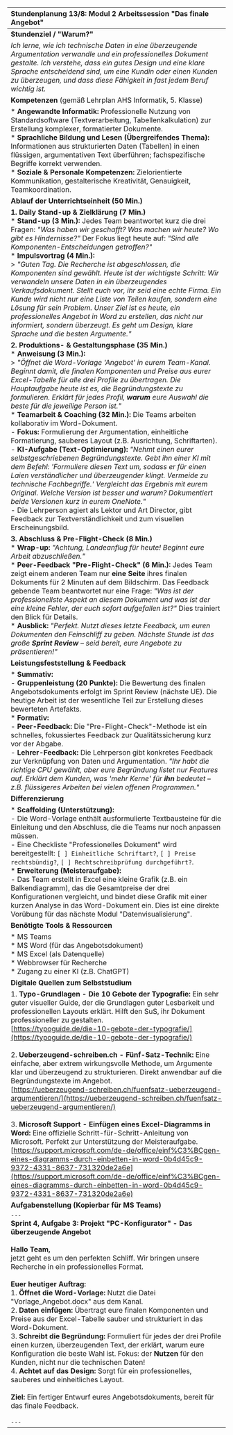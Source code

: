 | Stundenplanung 13/8: Modul 2 Arbeitssession "Das finale Angebot" |
| :--- |
| **Stundenziel / "Warum?"** |
| *Ich lerne, wie ich technische Daten in eine überzeugende Argumentation verwandle und ein professionelles Dokument gestalte. Ich verstehe, dass ein gutes Design und eine klare Sprache entscheidend sind, um eine Kundin oder einen Kunden zu überzeugen, und dass diese Fähigkeit in fast jedem Beruf wichtig ist.* |
| **Kompetenzen** (gemäß Lehrplan AHS Informatik, 5. Klasse) |
| *   **Angewandte Informatik:** Professionelle Nutzung von Standardsoftware (Textverarbeitung, Tabellenkalkulation) zur Erstellung komplexer, formatierter Dokumente. <br> *   **Sprachliche Bildung und Lesen (Übergreifendes Thema):** Informationen aus strukturierten Daten (Tabellen) in einen flüssigen, argumentativen Text überführen; fachspezifische Begriffe korrekt verwenden. <br> *   **Soziale & Personale Kompetenzen:** Zielorientierte Kommunikation, gestalterische Kreativität, Genauigkeit, Teamkoordination. |
| **Ablauf der Unterrichtseinheit (50 Min.)** |
| **1. Daily Stand-up & Zielklärung (7 Min.)** <br> *   **Stand-up (3 Min.):** Jedes Team beantwortet kurz die drei Fragen: *"Was haben wir geschafft? Was machen wir heute? Wo gibt es Hindernisse?"* Der Fokus liegt heute auf: *"Sind alle Komponenten-Entscheidungen getroffen?"* <br> *   **Impulsvortrag (4 Min.):** <br>> *"Guten Tag. Die Recherche ist abgeschlossen, die Komponenten sind gewählt. Heute ist der wichtigste Schritt: Wir verwandeln unsere Daten in ein überzeugendes Verkaufsdokument. Stellt euch vor, ihr seid eine echte Firma. Ein Kunde wird nicht nur eine Liste von Teilen kaufen, sondern eine Lösung für sein Problem. Unser Ziel ist es heute, ein professionelles Angebot in Word zu erstellen, das nicht nur informiert, sondern überzeugt. Es geht um Design, klare Sprache und die besten Argumente."* |
| **2. Produktions- & Gestaltungsphase (35 Min.)** <br> *   **Anweisung (3 Min.):** <br>> *"Öffnet die Word-Vorlage 'Angebot' in eurem Team-Kanal. Beginnt damit, die finalen Komponenten und Preise aus eurer Excel-Tabelle für alle drei Profile zu übertragen. Die Hauptaufgabe heute ist es, die Begründungstexte zu formulieren. Erklärt für jedes Profil, **warum** eure Auswahl die beste für die jeweilige Person ist."* <br> *   **Teamarbeit & Coaching (32 Min.):** Die Teams arbeiten kollaborativ im Word-Dokument. <br> - **Fokus:** Formulierung der Argumentation, einheitliche Formatierung, sauberes Layout (z.B. Ausrichtung, Schriftarten). <br> - **KI-Aufgabe (Text-Optimierung):** *"Nehmt einen eurer selbstgeschriebenen Begründungstexte. Gebt ihn einer KI mit dem Befehl: 'Formuliere diesen Text um, sodass er für einen Laien verständlicher und überzeugender klingt. Vermeide zu technische Fachbegriffe.' Vergleicht das Ergebnis mit eurem Original. Welche Version ist besser und warum? Dokumentiert beide Versionen kurz in eurem OneNote."* <br> - Die Lehrperson agiert als Lektor und Art Director, gibt Feedback zur Textverständlichkeit und zum visuellen Erscheinungsbild. |
| **3. Abschluss & Pre-Flight-Check (8 Min.)** <br> *   **Wrap-up:** *"Achtung, Landeanflug für heute! Beginnt eure Arbeit abzuschließen."* <br> *   **Peer-Feedback "Pre-Flight-Check" (6 Min.):** Jedes Team zeigt einem anderen Team nur **eine Seite** ihres finalen Dokuments für 2 Minuten auf dem Bildschirm. Das Feedback gebende Team beantwortet nur eine Frage: *"Was ist der professionellste Aspekt an diesem Dokument und was ist der eine kleine Fehler, der euch sofort aufgefallen ist?"* Dies trainiert den Blick für Details. <br> *   **Ausblick:** *"Perfekt. Nutzt dieses letzte Feedback, um euren Dokumenten den Feinschliff zu geben. Nächste Stunde ist das große **Sprint Review** – seid bereit, eure Angebote zu präsentieren!"* |
| **Leistungsfeststellung & Feedback** |
| *   **Summativ:** <br> - **Gruppenleistung (20 Punkte):** Die Bewertung des finalen Angebotsdokuments erfolgt im Sprint Review (nächste UE). Die heutige Arbeit ist der wesentliche Teil zur Erstellung dieses bewerteten Artefakts. <br> *   **Formativ:** <br> - **Peer-Feedback:** Die "Pre-Flight-Check"-Methode ist ein schnelles, fokussiertes Feedback zur Qualitätssicherung kurz vor der Abgabe. <br> - **Lehrer-Feedback:** Die Lehrperson gibt konkretes Feedback zur Verknüpfung von Daten und Argumentation. *"Ihr habt die richtige CPU gewählt, aber eure Begründung listet nur Features auf. Erklärt dem Kunden, was 'mehr Kerne' für **ihn** bedeutet – z.B. flüssigeres Arbeiten bei vielen offenen Programmen."* |
| **Differenzierung** |
| *   **Scaffolding (Unterstützung):** <br> - Die Word-Vorlage enthält ausformulierte Textbausteine für die Einleitung und den Abschluss, die die Teams nur noch anpassen müssen. <br> - Eine Checkliste "Professionelles Dokument" wird bereitgestellt: `[ ] Einheitliche Schriftart?`, `[ ] Preise rechtsbündig?`, `[ ] Rechtschreibprüfung durchgeführt?`. <br> *   **Erweiterung (Meisteraufgabe):** <br> - Das Team erstellt in Excel eine kleine Grafik (z.B. ein Balkendiagramm), das die Gesamtpreise der drei Konfigurationen vergleicht, und bindet diese Grafik mit einer kurzen Analyse in das Word-Dokument ein. Dies ist eine direkte Vorübung für das nächste Modul "Datenvisualisierung". |
| **Benötigte Tools & Ressourcen** |
| *   MS Teams <br> *   MS Word (für das Angebotsdokument) <br> *   MS Excel (als Datenquelle) <br> *   Webbrowser für Recherche <br> *   Zugang zu einer KI (z.B. ChatGPT) |
| **Digitale Quellen zum Selbststudium** |
| 1. **Typo-Grundlagen - Die 10 Gebote der Typografie:** Ein sehr guter visueller Guide, der die Grundlagen guter Lesbarkeit und professionellen Layouts erklärt. Hilft den SuS, ihr Dokument professioneller zu gestalten.<br>[https://typoguide.de/die-10-gebote-der-typografie/](https://typoguide.de/die-10-gebote-der-typografie/) <br><br> 2. **Ueberzeugend-schreiben.ch - Fünf-Satz-Technik:** Eine einfache, aber extrem wirkungsvolle Methode, um Argumente klar und überzeugend zu strukturieren. Direkt anwendbar auf die Begründungstexte im Angebot.<br>[https://ueberzeugend-schreiben.ch/fuenfsatz-ueberzeugend-argumentieren/](https://ueberzeugend-schreiben.ch/fuenfsatz-ueberzeugend-argumentieren/) <br><br> 3. **Microsoft Support - Einfügen eines Excel-Diagramms in Word:** Eine offizielle Schritt-für-Schritt-Anleitung von Microsoft. Perfekt zur Unterstützung der Meisteraufgabe.<br>[https://support.microsoft.com/de-de/office/einf%C3%BCgen-eines-diagramms-durch-einbetten-in-word-0b4d45c9-9372-4331-8637-731320de2a6e](https://support.microsoft.com/de-de/office/einf%C3%BCgen-eines-diagramms-durch-einbetten-in-word-0b4d45c9-9372-4331-8637-731320de2a6e) |
| **Aufgabenstellung (Kopierbar für MS Teams)** |
| `---` <br> **Sprint 4, Aufgabe 3: Projekt "PC-Konfigurator" - Das überzeugende Angebot** <br><br> **Hallo Team,** <br> jetzt geht es um den perfekten Schliff. Wir bringen unsere Recherche in ein professionelles Format. <br><br> **Euer heutiger Auftrag:** <br> 1. **Öffnet die Word-Vorlage:** Nutzt die Datei "Vorlage_Angebot.docx" aus dem Kanal. <br> 2. **Daten einfügen:** Übertragt eure finalen Komponenten und Preise aus der Excel-Tabelle sauber und strukturiert in das Word-Dokument. <br> 3. **Schreibt die Begründung:** Formuliert für jedes der drei Profile einen kurzen, überzeugenden Text, der erklärt, warum eure Konfiguration die beste Wahl ist. Fokus: der **Nutzen** für den Kunden, nicht nur die technischen Daten! <br> 4. **Achtet auf das Design:** Sorgt für ein professionelles, sauberes und einheitliches Layout. <br><br> **Ziel:** Ein fertiger Entwurf eures Angebotsdokuments, bereit für das finale Feedback. <br><br> `---` |

